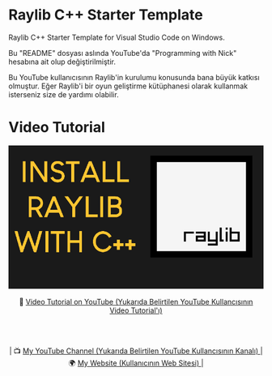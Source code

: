 # Raylib C++ Starter Template

Raylib C++ Starter Template for Visual Studio Code on Windows.

Bu "README" dosyası aslında YouTube'da "Programming with Nick" hesabına ait olup değiştirilmiştir.

Bu YouTube kullanıcısının Raylib'in kurulumu konusunda bana büyük katkısı olmuştur. Eğer Raylib'i
bir oyun geliştirme kütüphanesi olarak kullanmak isterseniz size de yardımı olabilir.

# Video Tutorial

<p align="center">
  <img src="preview.jpg" alt="" width="800">
</p>

<p align="center">
🎥 <a href="https://www.youtube.com/watch?v=PaAcVk5jUd8">Video Tutorial on YouTube (Yukarıda Belirtilen YouTube Kullancısının Video Tutorial'ı) </a>
</p>

<br>
<br>
<p align="center">
| 📺 <a href="https://www.youtube.com/channel/UC3ivOTE5EgpmF2DHLBmWIWg">My YouTube Channel  (Yukarıda Belirtilen YouTube Kullancısının Kanalı) </a>
| 🌍 <a href="https://www.programmingwithnick.com">My Website (Kullanıcının Web Sitesi) </a> | <br>
</p>

